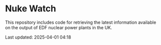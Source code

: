 # Nuke Watch

This repository includes code for retrieving the latest information available on the output of EDF nuclear power plants in the UK.

Last updated: 2025-04-01 04:18